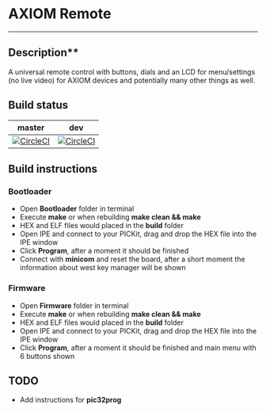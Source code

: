 # AXIOM Remote

---

## Description**

A universal remote control with buttons, dials and an LCD for menu/settings (no live video) for AXIOM devices and potentially many other things as well.

## Build status

| master | dev |
|:------:|:------:|
|[![CircleCI](https://circleci.com/gh/apertus-open-source-cinema/AXIOM-Remote/tree/master.svg?style=svg)](https://circleci.com/gh/apertus-open-source-cinema/AXIOM-Remote/tree/master)|[![CircleCI](https://circleci.com/gh/apertus-open-source-cinema/AXIOM-Remote/tree/dev.svg?style=svg)](https://circleci.com/gh/apertus-open-source-cinema/AXIOM-Remote/tree/dev)|

## Build instructions

### Bootloader

- Open **Bootloader** folder in terminal
- Execute **make** or when rebuilding **make clean && make**
- HEX and ELF files would placed in the **build** folder
- Open IPE and connect to your PICKit, drag and drop the HEX file into the IPE window
- Click **Program**, after a moment it should be finished 
- Connect with **minicom** and reset the board, after a short moment the information about west key manager will be shown

### Firmware

- Open **Firmware** folder in terminal
- Execute **make** or when rebuilding **make clean && make**
- HEX and ELF files would placed in the **build** folder
- Open IPE and connect to your PICKit, drag and drop the HEX file into the IPE window
- Click **Program**, after a moment it should be finished and main menu with 6 buttons shown

## TODO

- Add instructions for **pic32prog**
